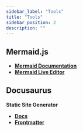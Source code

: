 ```yaml
---
sidebar_label: "Tools"
title: "Tools"
sidebar_position: 2
description: ""
---
```


## Mermaid.js

- [**Mermaid Documentation**](https://mermaid.js.org/intro/)  
- [**Mermaid Live Editor**](https://mermaid.live/)

## Docusaurus
**Static Site Generator**  
- [**Docs**](https://docusaurus.io/docs)  
- [**Frontmatter**](https://docusaurus.io/docs/api/plugins/@docusaurus/plugin-content-docs#markdown-front-matter)
